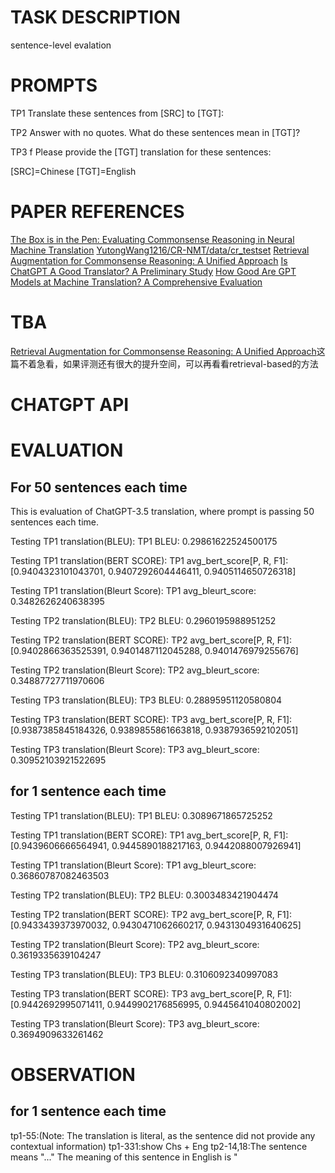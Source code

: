# TASK DESCRIPTION
<!-- 使用Prompt，来源[Is ChatGPT A Good Translator? A Preliminary Study](https://arxiv.org/abs/2301.08745)对数据集 zh.source 和 test.true.en，来源[YutongWang1216/CR-NMT/data/cr_testset](https://github.com/YutongWang1216/CR-NMT/tree/main/data/cr_testset)进行翻译，并对翻译结果进行评分，评分指标借鉴[Revisiting Commonsense Reasoning in Machine Translation: Training, Evaluation and Challenge](https://aclanthology.org/2023.acl-long.866/)等 -->
<!-- 使用proprot 来做1200条数据集，然后做论文里的评分，最后对照 -->
<!-- 测试指标
用50条数据，一次翻译一个，看下是不是跟现在的结果一样，句子的前半部分一样 -->
sentence-level evalation

# PROMPTS  
  
TP1 
Translate these sentences from [SRC] to [TGT]: 

TP2 
Answer with no quotes. What do these sentences mean in [TGT]? 

TP3 f
Please provide the [TGT] translation for these sentences:

[SRC]=Chinese [TGT]=English

# PAPER REFERENCES
[The Box is in the Pen: Evaluating Commonsense Reasoning in Neural Machine Translation](https://aclanthology.org/2020.findings-emnlp.327.pdf)
[YutongWang1216/CR-NMT/data/cr_testset](https://github.com/YutongWang1216/CR-NMT/tree/main/data/cr_testset)
[Retrieval Augmentation for Commonsense Reasoning: A Unified Approach](https://arxiv.org/pdf/2210.12887.pdf)
[Is ChatGPT A Good Translator? A Preliminary Study](https://arxiv.org/abs/2301.08745)
[How Good Are GPT Models at Machine Translation? A Comprehensive Evaluation](https://arxiv.org/abs/2302.09210)

# TBA
[Retrieval Augmentation for Commonsense Reasoning: A Unified Approach](https://arxiv.org/pdf/2210.12887.pdf)这篇不着急看，如果评测还有很大的提升空间，可以再看看retrieval-based的方法

# CHATGPT API

# EVALUATION
## For 50 sentences each time
This is evaluation of ChatGPT-3.5 translation, where prompt is passing 50 sentences each time.

Testing TP1 translation(BLEU):
TP1 BLEU: 0.29861622524500175

Testing TP1 translation(BERT SCORE):
TP1 avg_bert_score[P, R, F1]: [0.9404323101043701, 0.9407292604446411, 0.9405114650726318]

Testing TP1 translation(Bleurt Score):
TP1 avg_bleurt_score: 0.3482626240638395

Testing TP2 translation(BLEU):
TP2 BLEU: 0.2960195988951252

Testing TP2 translation(BERT SCORE):
TP2 avg_bert_score[P, R, F1]: [0.9402866363525391, 0.9401487112045288, 0.9401476979255676]

Testing TP2 translation(Bleurt Score):
TP2 avg_bleurt_score: 0.34887727711970606

Testing TP3 translation(BLEU):
TP3 BLEU: 0.28895951120580804

Testing TP3 translation(BERT SCORE):
TP3 avg_bert_score[P, R, F1]: [0.9387385845184326, 0.9389855861663818, 0.9387936592102051]

Testing TP3 translation(Bleurt Score):
TP3 avg_bleurt_score: 0.30952103921522695
## for 1 sentence each time
Testing TP1 translation(BLEU):
TP1 BLEU: 0.3089671865725252

Testing TP1 translation(BERT SCORE):
TP1 avg_bert_score[P, R, F1]: [0.9439606666564941, 0.9445890188217163, 0.9442088007926941]

Testing TP1 translation(Bleurt Score):
TP1 avg_bleurt_score: 0.36860787082463503

Testing TP2 translation(BLEU):
TP2 BLEU: 0.3003483421904474

Testing TP2 translation(BERT SCORE):
TP2 avg_bert_score[P, R, F1]: [0.9433439373970032, 0.9430471062660217, 0.9431304931640625]

Testing TP2 translation(Bleurt Score):
TP2 avg_bleurt_score: 0.3619335639104247

Testing TP3 translation(BLEU):
TP3 BLEU: 0.3106092340997083

Testing TP3 translation(BERT SCORE):
TP3 avg_bert_score[P, R, F1]: [0.9442692995071411, 0.9449902176856995, 0.9445641040802002]

Testing TP3 translation(Bleurt Score):
TP3 avg_bleurt_score: 0.3694909633261462

# OBSERVATION
## for 1 sentence each time
tp1-55:(Note: The translation is literal, as the sentence did not provide any contextual information)
tp1-331:show Chs + Eng
tp2-14,18:The sentence means "..."
The meaning of this sentence in English is "